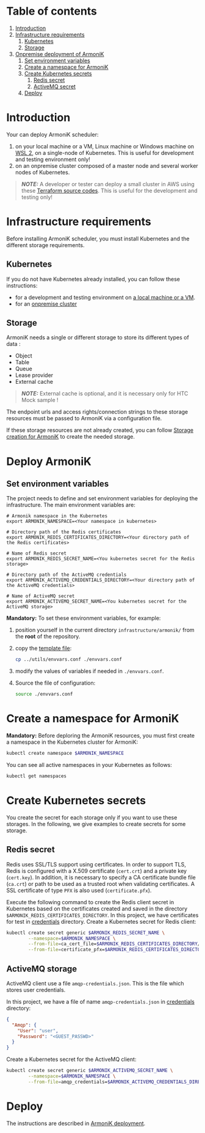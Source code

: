 # Table of contents

1. [Introduction](#introduction)
2. [Infrastructure requirements](#infrastructure-requirements)
    1. [Kubernetes](#kubernetes)
    2. [Storage](#storage)
3. [Onpremise deployment of ArmoniK](#deploy-armonik)
    1. [Set environment variables](#set-environment-variables)
    2. [Create a namespace for ArmoniK](#create-a-namespace-for-armonik)
    3. [Create Kubernetes secrets](#create-kubernetes-secrets)
        1. [Redis secret](#redis-secret)
        2. [ActiveMQ secret](#activemq-secret)
    4. [Deploy](#deploy)

# Introduction

Your can deploy ArmoniK scheduler:

1. on your local machine or a VM, Linux machine or Windows machine on [WSL 2](../wsl2.md), on a single-node of
   Kubernetes. This is useful for development and testing environment only!
2. on an onpremise cluster composed of a master node and several worker nodes of Kubernetes.

> **_NOTE:_** A developer or tester can deploy a small cluster in AWS using these [Terraform source codes](../../utils/create-cluster). This is useful for the development and testing only!

# Infrastructure requirements

Before installing ArmoniK scheduler, you must install Kubernetes and the different storage requirements.

## Kubernetes

If you do not have Kubernetes already installed, you can follow these instructions:

* for a development and testing environment on [a local machine or a VM](../kubernetes/kubernetes-on-single-node.md).
* for an [onpremise cluster](../kubernetes/kubernetes-on-cluster.md)

## Storage

ArmoniK needs a single or different storage to store its different types of data :

* Object
* Table
* Queue
* Lease provider
* External cache

> **_NOTE:_** External cache is optional, and it is necessary only for HTC Mock sample !

The endpoint urls and access rights/connection strings to these storage resources must be passed to ArmoniK via a
configuration file.

If these storage resources are not already created, you can
follow [Storage creation for ArmoniK](../../storage/README.md)
to create the needed storage.

# Deploy ArmoniK

## Set environment variables

The project needs to define and set environment variables for deploying the infrastructure. The main environment
variables are:

```buildoutcfg
# Armonik namespace in the Kubernetes
export ARMONIK_NAMESPACE=<Your namespace in kubernetes>

# Directory path of the Redis certificates
export ARMONIK_REDIS_CERTIFICATES_DIRECTORY=<Your directory path of the Redis certificates>
    
# Name of Redis secret
export ARMONIK_REDIS_SECRET_NAME=<You kubernetes secret for the Redis storage>

# Directory path of the ActiveMQ credentials
export ARMONIK_ACTIVEMQ_CREDENTIALS_DIRECTORY=<Your directory path of the ActiveMQ credentials>
    
# Name of ActiveMQ secret
export ARMONIK_ACTIVEMQ_SECRET_NAME=<You kubernetes secret for the ActiveMQ storage>
```

**Mandatory:** To set these environment variables, for example:

1. position yourself in the current directory `infrastructure/armonik/` from the **root** of the repository.

2. copy the [template file](../../utils/envvars.conf):

   ```bash
   cp ../utils/envvars.conf ./envvars.conf
   ```

3. modify the values of variables if needed in `./envvars.conf`.

4. Source the file of configuration:

   ```bash
   source ./envvars.conf
   ```

# Create a namespace for ArmoniK

**Mandatory:** Before deploring the ArmoniK resources, you must first create a namespace in the Kubernetes cluster for
ArmoniK:

```bash
kubectl create namespace $ARMONIK_NAMESPACE
```

You can see all active namespaces in your Kubernetes as follows:

```bash
kubectl get namespaces
```

# Create Kubernetes secrets

You create the secret for each storage only if you want to use these storages. In the following, we give examples to
create secrets for some storage.

## Redis secret

Redis uses SSL/TLS support using certificates. In order to support TLS, Redis is configured with a X.509
certificate (`cert.crt`) and a private key (`cert.key`). In addition, it is necessary to specify a CA certificate bundle
file (`ca.crt`) or path to be used as a trusted root when validating certificates. A SSL certificate of type `PFX` is
also used (`certificate.pfx`).

Execute the following command to create the Redis client secret in Kubernetes based on the certificates created and
saved in the directory `$ARMONIK_REDIS_CERTIFICATES_DIRECTORY`. In this project, we have certificates for test
in [credentials](../../credentials) directory. Create a Kubernetes secret for Redis client:

```bash
kubectl create secret generic $ARMONIK_REDIS_SECRET_NAME \
        --namespace=$ARMONIK_NAMESPACE \
        --from-file=ca_cert_file=$ARMONIK_REDIS_CERTIFICATES_DIRECTORY/ca.crt \
        --from-file=certificate_pfx=$ARMONIK_REDIS_CERTIFICATES_DIRECTORY/certificate.pfx
```

## ActiveMQ storage

ActiveMQ client use a file `amqp-credentials.json`. This is the file which stores user credentials.

In this project, we have a file of name `amqp-credentials.json` in [credentials](../../credentials) directory:

```json
{
  "Amqp": {
    "User": "user",
    "Password": "<GUEST_PASSWD>"
  }
}
```

Create a Kubernetes secret for the ActiveMQ client:

```bash
kubectl create secret generic $ARMONIK_ACTIVEMQ_SECRET_NAME \
        --namespace=$ARMONIK_NAMESPACE \
        --from-file=amqp_credentials=$ARMONIK_ACTIVEMQ_CREDENTIALS_DIRECTORY/amqp-credentials.json
```

# Deploy

The instructions are described in [ArmoniK deployment](../../armonik/README.md).